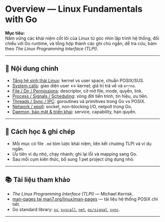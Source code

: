 # Overview — Linux Fundamentals with Go

**Mục tiêu:**  
Nắm vững các khái niệm cốt lõi của Linux từ góc nhìn lập trình hệ thống, đối chiếu với Go runtime, và tổng hợp thành các ghi chú ngắn, dễ tra cứu, bám theo *The Linux Programming Interface (TLPI)*.

---

## 🔧 Nội dung chính

- [Tầng hệ sinh thái Linux](../01-fundamentals/linux-architecture.md): kernel vs user space, chuẩn POSIX/SUS.  
- [System calls](../01-fundamentals/system-calls.md): giao diện user ↔ kernel; giá trị trả về và `errno`.  
- [File / Dir / Permissions](../02-fundamentals/errno-glibc-posix.md): descriptor, cờ mở file, inode, quyền, link.  
- [Process / Signals / Scheduling](./02-processes/process-signals.md): vòng đời tiến trình, tín hiệu, ưu tiên.  
- [Threads / Sync / IPC](./03-concurrency/threads-sync-ipc.md): goroutines và primitives trong Go vs POSIX.  
- [Network / epoll](./04-networking/epoll.md): socket, non-blocking I/O, netpoll trong Go.  
- [Daemon, bảo mật & triển khai](./05-daemon-security/daemon-services.md): service, capability, hạn quyền.

---

## 🧭 Cách học & ghi chép

- Mỗi mục có file `.md` tóm lược khái niệm, liên kết chương TLPI và ví dụ ngắn.
- Ưu tiên ví dụ nhỏ, chạy nhanh; ghi lại lỗi và mapping sang Go.
- Sau mỗi cụm kiến thức, bổ sung 1 pet project ứng dụng nhỏ.

---

## 📚 Tài liệu tham khảo

- *The Linux Programming Interface (TLPI)* — Michael Kerrisk.  
- [man-pages tại man7.org/linux/man-pages](https://man7.org/linux/man-pages/) — tài liệu hệ thống POSIX chi tiết.  
- Go standard library: [`os`](https://pkg.go.dev/os), [`syscall`](https://pkg.go.dev/syscall), [`net`](https://pkg.go.dev/net), [`os/signal`](https://pkg.go.dev/os/signal), [`sync`](https://pkg.go.dev/sync).

---
